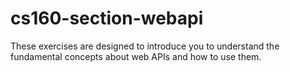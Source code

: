 # cs160-section-webapi
These exercises are designed to introduce you to understand the fundamental concepts about web APIs and how to use them.


